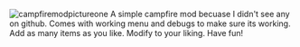 ![campfiremodpictureone](https://github.com/user-attachments/assets/b530cfbc-d8ad-44c8-8003-78bfa5c786aa)
A simple campfire mod becuase I didn't see any on github.
Comes with working menu and debugs to make sure its working.
Add as many items as you like.
Modify to your liking. 
Have fun!
